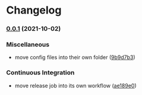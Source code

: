 # Changelog

### [0.0.1](https://www.github.com/V-ed/node-api-template/compare/v0.0.0...v0.0.1) (2021-10-02)


### Miscellaneous

* move config files into their own folder ([9b9d7b3](https://www.github.com/V-ed/node-api-template/commit/9b9d7b3c607c28db3d35b66b6b57a79b2a195e90))


### Continuous Integration

* move release job into its own workflow ([ae189e0](https://www.github.com/V-ed/node-api-template/commit/ae189e07304e7e77ee3ee80ab5deeba18ce10075))
